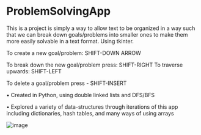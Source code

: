 # ProblemSolvingApp

This is a project is simply a way to allow text to be organized in a
way such that we can break down goals/problems into smaller ones to
make them more easily solvable in a text format. Using tkinter.


To create a new goal/problem: SHIFT-DOWN ARROW

To break down the new goal/problem press: SHIFT-RIGHT
To traverse upwards: SHIFT-LEFT

To delete a goal/problem press - SHIFT-INSERT


•	Created in Python, using double linked lists and DFS/BFS

•	Explored a variety of data-structures through iterations of this app including dictionaries, hash tables, and many ways of using arrays 



![image](https://user-images.githubusercontent.com/36753290/170846460-1703f019-fa4b-4351-bf40-a6230a6f68ed.png)

